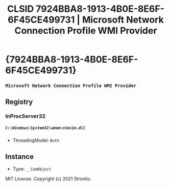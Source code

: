 ﻿---
title: "CLSID 7924BBA8-1913-4B0E-8E6F-6F45CE499731 | Microsoft Network Connection Profile WMI Provider"
excerpt: What is COM-Object CLSID 7924BBA8-1913-4B0E-8E6F-6F45CE499731?
---

# {7924BBA8-1913-4B0E-8E6F-6F45CE499731}

### `Microsoft Network Connection Profile WMI Provider`

## Registry


### InProcServer32

##### `C:\Windows\System32\wbem\nlmcim.dll`
* ThreadingModel: `Both`

## Instance

* Type: `__ComObject`

MIT License. Copyright (c) 2021 Strontic.


